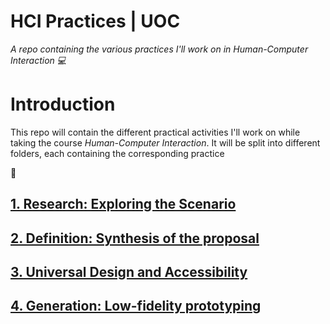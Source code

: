 # HCI Practices | UOC

*A repo containing the various practices I'll work on in Human-Computer Interaction :computer:*

# Introduction

This repo will contain the different practical activities I'll work on while taking the course *Human-Computer Interaction*. It will be split into different folders, each containing the corresponding practice

:construction:

## [1. Research: Exploring the Scenario](./1.%20Research:%20Exploring%20the%20Scenario)

## [2. Definition: Synthesis of the proposal](./2.%20Definition:%20Synthesis%20of%20the%20proposal)

## [3. Universal Design and Accessibility](./3.%20Universal%20Design%20and%20Accessibility)

## [4. Generation: Low-fidelity prototyping](./4.%20Generation:%20Low-fidelity%20prototyping)
